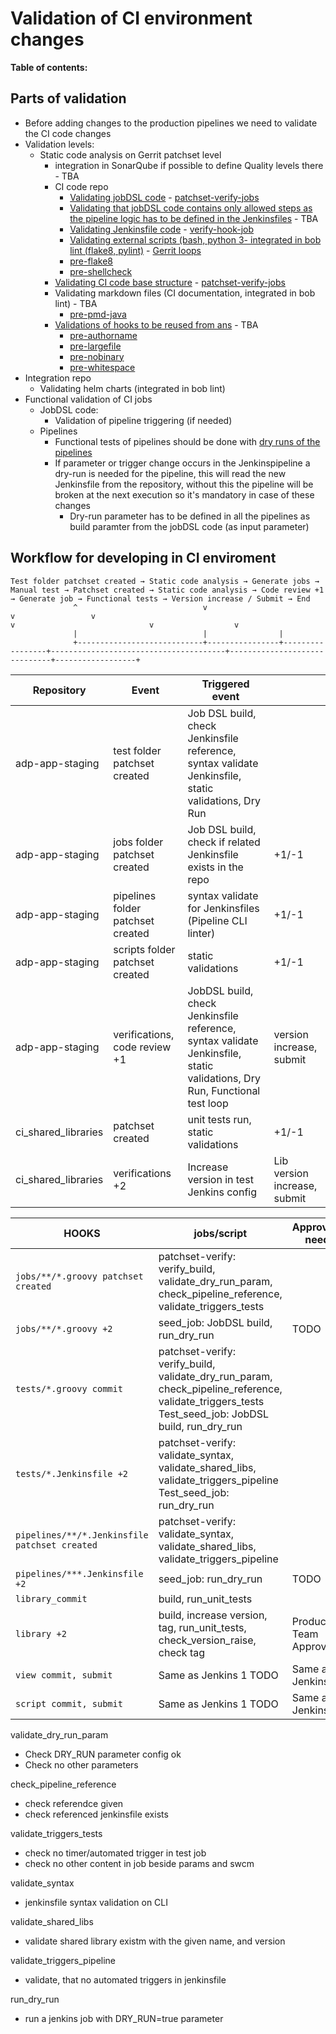 # Validation of CI environment changes

**Table of contents:**
<!-- START doctoc
...
END doctoc -->

## Parts of validation

+ Before adding changes to the production pipelines we need to validate the CI code changes
+ Validation levels:
  + Static code analysis on Gerrit patchset level
    + integration in SonarQube if possible to define Quality levels there - TBA
    + CI code repo
      + [Validating jobDSL code](https://wcdma-jira.rnd.ki.sw.ericsson.se/browse/EEAEPP-40666) - [patchset-verify-jobs](https://seliius27190.seli.gic.ericsson.se:8443/view/Technicals/job/patchset-verify-jobs/)
      + [Validating that jobDSL code contains only allowed steps as the pipeline logic has to be defined in the Jenkinsfiles](https://wcdma-jira.rnd.ki.sw.ericsson.se/browse/EEAEPP-40668) - TBA
      + [Validating Jenkinsfile code](https://wcdma-jira.rnd.ki.sw.ericsson.se/browse/EEAEPP-40671) - [verify-hook-job](https://seliius27190.seli.gic.ericsson.se:8443/view/Technicals/job/verify-hook-job/)
      + [Validating external scripts (bash, python 3- integrated in bob lint (flake8, pylint)](https://wcdma-jira.rnd.ki.sw.ericsson.se/browse/EEAEPP-40712) - [Gerrit loops](https://eteamspace.internal.ericsson.com/display/ECISE/Gerrit+loops)
      + [pre-flake8](https://gerrit.ericsson.se/plugins/gitiles/EEA/adp-app-staging/+/refs/changes/49/7263649/3/technicals/hooks_static/pre_flake8.sh)
      + [pre-shellcheck](https://gerrit.ericsson.se/plugins/gitiles/EEA/adp-app-staging/+/refs/changes/49/7263649/3/technicals/hooks_static/pre_shellcheck.sh)
    + [Validating CI code base structure](https://wcdma-jira.rnd.ki.sw.ericsson.se/browse/EEAEPP-40667) - [patchset-verify-jobs](https://seliius27190.seli.gic.ericsson.se:8443/job/patchset-verify-jobs/)
    + Validating markdown files (CI documentation, integrated in bob lint) - TBA
      + [pre-pmd-java](https://gerrit.ericsson.se/plugins/gitiles/EEA/adp-app-staging/+/refs/changes/49/7263649/3/technicals/hooks_static/pre_pmd_java.sh)
    + [Validations of hooks to be reused from ans](https://wcdma-jira.rnd.ki.sw.ericsson.se/browse/EEAEPP-40713) - TBA
      + [pre-authorname](https://gerrit.ericsson.se/plugins/gitiles/EEA/ans/+/HEAD/ci/hooks/pre-authorname)
      + [pre-largefile](https://gerrit.ericsson.se/plugins/gitiles/EEA/ans/+/HEAD/ci/hooks/pre-largefile)
      + [pre-nobinary](https://gerrit.ericsson.se/plugins/gitiles/EEA/ans/+/HEAD/ci/hooks/pre-nobinary)
      + [pre-whitespace](https://gerrit.ericsson.se/plugins/gitiles/EEA/ans/+/HEAD/ci/hooks/pre-whitespace)
+ Integration repo
  + Validating helm charts (integrated in bob lint)
+ Functional validation of CI jobs
  + JobDSL code:
    + Validation of pipeline triggering (if needed)
  + Pipelines
    + Functional tests of pipelines should be done with [dry runs of the pipelines](https://eteamspace.internal.ericsson.com/display/ECISE/Pipeline+guideline#Pipelineguideline-dry_run)
    + If parameter or trigger change occurs in the Jenkinspipeline a dry-run is needed for the pipeline, this will read the new Jenkinsfile from the repository, without this the pipeline will be broken at the next execution so it's mandatory in case of these changes
      + Dry-run parameter has to be defined in all the pipelines as build paramter from the jobDSL code (as input parameter)

## Workflow for developing in CI enviroment

```
Test folder patchset created → Static code analysis → Generate jobs → Manual test → Patchset created → Static code analysis → Code review +1 → Generate job → Functional tests → Version increase / Submit → End
              ^                            v                v                 v                                       v                              v                  v  
              |                            |                |                 |                                       |                              |                  |  
              +----------------------------+----------------+-----------------+---------------------------------------+------------------------------+------------------+
```

| Repository          | Event                             | Triggered event                                                                                                           |                              |
|---------------------|-----------------------------------|---------------------------------------------------------------------------------------------------------------------------|------------------------------|
| adp-app-staging     | test folder patchset created      | Job DSL build, check Jenkinsfile reference, syntax validate Jenkinsfile, static validations, Dry Run                      |                              |
| adp-app-staging     | jobs folder patchset created      | Job DSL build, check if related Jenkinsfile exists in the repo                                                            | +1/-1                        |
| adp-app-staging     | pipelines folder patchset created | syntax validate for Jenkinsfiles (Pipeline CLI linter)                                                                    | +1/-1                        |
| adp-app-staging     | scripts folder patchset created   | static validations                                                                                                        | +1/-1                        |
| adp-app-staging     | verifications, code review +1     | JobDSL build, check Jenkinsfile reference, syntax validate Jenkinsfile, static validations, Dry Run, Functional test loop | version increase, submit     |
| ci_shared_libraries | patchset created                  | unit tests run, static validations                                                                                        | +1/-1                        |
| ci_shared_libraries | verifications +2                  | Increase version in test Jenkins config                                                                                   | Lib version increase, submit |

| HOOKS                                             | jobs/script                                                                                                                                       | Approvals need          |
|---------------------------------------------------|---------------------------------------------------------------------------------------------------------------------------------------------------|-------------------------|
| ```jobs/**/*.groovy patchset created```           | patchset-verify: verify_build, validate_dry_run_param, check_pipeline_reference, validate_triggers_tests                                          |                         |
| ```jobs/**/*.groovy +2```                         | seed_job: JobDSL build, run_dry_run                                                                                                               | TODO                    |
| ```tests/*.groovy commit```                       | patchset-verify: verify_build, validate_dry_run_param, check_pipeline_reference, validate_triggers_tests Test_seed_job: JobDSL build, run_dry_run |                         |
| ```tests/*.Jenkinsfile +2```                      | patchset-verify: validate_syntax, validate_shared_libs, validate_triggers_pipeline Test_seed_job: run_dry_run                                     |                         |
| ```pipelines/**/*.Jenkinsfile patchset created``` | patchset-verify: validate_syntax, validate_shared_libs, validate_triggers_pipeline                                                                |                         |
| ```pipelines/***.Jenkinsfile +2```                | seed_job: run_dry_run                                                                                                                             | TODO                    |
| ```library_commit```                              | build, run_unit_tests                                                                                                                             |                         |
| ```library +2```                                  | build, increase version, tag, run_unit_tests, check_version_raise, check tag                                                                      | Product CI Team Approve |
| ```view commit, submit```                        | Same as Jenkins 1 TODO                                                                                                                            | Same as Jenkins 1       |
| ```script commit, submit```                       | Same as Jenkins 1 TODO                                                                                                                            | Same as Jenkins 1       |

validate_dry_run_param

+ Check DRY_RUN parameter config ok
+ Check no other parameters

check_pipeline_reference

+ check referendce given
+ check referenced jenkinsfile exists

validate_triggers_tests

+ check no timer/automated trigger in test job
+ check no other content in job beside params and swcm

validate_syntax

+ jenkinsfile syntax validation on CLI

validate_shared_libs

+ validate shared library existm with the given name, and version

validate_triggers_pipeline

+ validate, that no automated triggers in jenkinsfile

run_dry_run

+ run a jenkins job with DRY_RUN=true parameter
